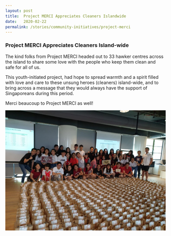 ```yaml
---
layout: post
title:  Project MERCI Appreciates Cleaners Islandwide
date:   2020-02-22
permalink: /stories/community-initiatives/project-merci
---
```


### Project MERCI Appreciates Cleaners Island-wide

The kind folks from Project MERCI headed out to 33 hawker centres across the island to share some love with the people who keep them clean and safe for all of us.

This youth-initiated project, had hope to spread warmth and a spirit filled with love and care to these unsung heroes (cleaners) island-wide, and to bring across a message that they would always have the support of Singaporeans during this period.

Merci beaucoup to Project MERCI as well! 

![Project MERCI](/images/stories/projectmerci.jpeg/)

